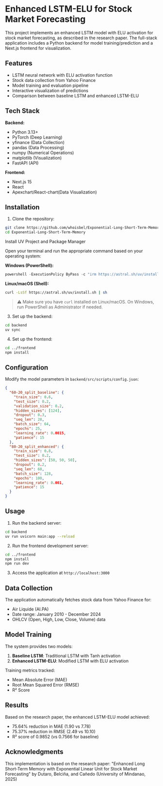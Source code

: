 # Enhanced LSTM-ELU for Stock Market Forecasting

This project implements an enhanced LSTM model with ELU activation for stock market forecasting, as described in the research paper. The full-stack application includes a Python backend for model training/prediction and a Next.js frontend for visualization.

## Features

- LSTM neural network with ELU activation function
- Stock data collection from Yahoo Finance
- Model training and evaluation pipeline
- Interactive visualization of predictions
- Comparison between baseline LSTM and enhanced LSTM-ELU

## Tech Stack

**Backend:**
- Python 3.13+
- PyTorch (Deep Learning)
- yfinance (Data Collection)
- pandas (Data Processing)
- numpy (Numerical Operations)
- matplotlib (Visualization)
- FastAPI (API)

**Frontend:**
- Next.js 15
- React
- Apexchart/React-chart(Data Visualization)

## Installation

1. Clone the repository:
```bash
git clone https://github.com/whoisbel/Exponential-Long-Short-Term-Memory
cd Exponential-Long-Short-Term-Memory
```
Install UV Project and Package Manager

Open your terminal and run the appropriate command based on your operating system:

**Windows (PowerShell):**
```powershell
powershell -ExecutionPolicy ByPass -c "irm https://astral.sh/uv/install.ps1 | iex"
```

**Linux/macOS (Shell):**
```bash
curl -LsSf https://astral.sh/uv/install.sh | sh
```

> ⚠️ Make sure you have `curl` installed on Linux/macOS. On Windows, run PowerShell as Administrator if needed.
3. Set up the backend:
```bash
cd backend
uv sync
```

4. Set up the frontend:
```bash
cd ../frontend
npm install
```

## Configuration

Modify the model parameters in `backend/src/scripts/config.json`:

```json
{
  "60-20_split_baseline": {
    "train_size": 0.6,
    "test_size": 0.2,
    "validation_size": 0.2,
    "hidden_sizes": [124],
    "dropout": 0.3,
    "seq_len": 28,
    "batch_size": 64,
    "epochs": 25,
    "learning_rate": 0.0015,
    "patience": 15
  },
  "80-20_split_enhanced": {
    "train_size": 0.8,
    "test_size": 0.2,
    "hidden_sizes": [50, 50, 50],
    "dropout": 0.2,
    "seq_len": 60,
    "batch_size": 128,
    "epochs": 100,
    "learning_rate": 0.001,
    "patience": 15
  }
}
```

## Usage

1. Run the backend server:
```bash
cd backend
uv run uvicorn main:app --reload
```

2. Run the frontend development server:
```bash
cd ../frontend
npm install
npm run dev
```

3. Access the application at `http://localhost:3000`

## Data Collection

The application automatically fetches stock data from Yahoo Finance for:
- Air Liquide (AI.PA)
- Date range: January 2010 - December 2024
- OHLCV (Open, High, Low, Close, Volume) data

## Model Training

The system provides two models:
1. **Baseline LSTM**: Traditional LSTM with Tanh activation
2. **Enhanced LSTM-ELU**: Modified LSTM with ELU activation

Training metrics tracked:
- Mean Absolute Error (MAE)
- Root Mean Squared Error (RMSE)
- R² Score

## Results

Based on the research paper, the enhanced LSTM-ELU model achieved:
- 75.64% reduction in MAE (1.90 vs 7.78)
- 75.37% reduction in RMSE (2.49 vs 10.10)
- R² score of 0.9852 (vs 0.7566 for baseline)

## Acknowledgments

This implementation is based on the research paper:
"Enhanced Long Short-Term Memory with Exponential Linear Unit for Stock Market Forecasting" by Dutaro, Belciña, and Cañedo (University of Mindanao, 2025)
